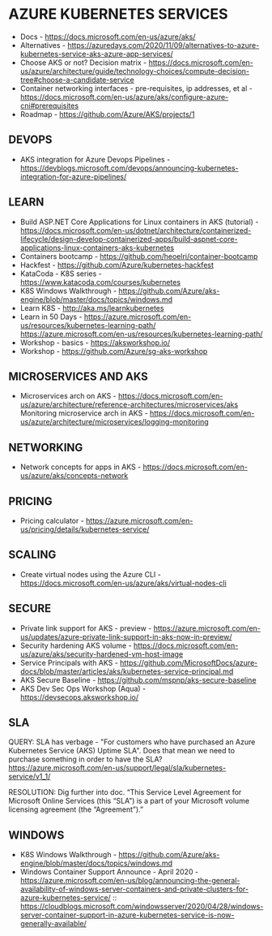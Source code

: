 # AZURE KUBERNETES SERVICES

* Docs - <https://docs.microsoft.com/en-us/azure/aks/>
* Alternatives - <https://azuredays.com/2020/11/09/alternatives-to-azure-kubernetes-service-aks-azure-app-services/>
* Choose AKS or not?  Decision matrix - <https://docs.microsoft.com/en-us/azure/architecture/guide/technology-choices/compute-decision-tree#choose-a-candidate-service>
* Container networking interfaces - pre-requisites, ip addresses, et al - <https://docs.microsoft.com/en-us/azure/aks/configure-azure-cni#prerequisites>
* Roadmap - <https://github.com/Azure/AKS/projects/1>

## DEVOPS

* AKS integration for Azure Devops Pipelines - <https://devblogs.microsoft.com/devops/announcing-kubernetes-integration-for-azure-pipelines/>

## LEARN

* Build ASP.NET Core Applications for Linux containers in AKS (tutorial) - <https://docs.microsoft.com/en-us/dotnet/architecture/containerized-lifecycle/design-develop-containerized-apps/build-aspnet-core-applications-linux-containers-aks-kubernetes>
* Containers bootcamp - <https://github.com/heoelri/container-bootcamp>
* Hackfest - <https://github.com/Azure/kubernetes-hackfest>
* KataCoda - K8S series - <https://www.katacoda.com/courses/kubernetes>
* K8S Windows Walkthrough - <https://github.com/Azure/aks-engine/blob/master/docs/topics/windows.md>
* Learn K8S - <http://aka.ms/learnkubernetes>
* Learn in 50 Days - <https://azure.microsoft.com/en-us/resources/kubernetes-learning-path/>
<https://azure.microsoft.com/en-us/resources/kubernetes-learning-path/>
* Workshop - basics - <https://aksworkshop.io/>
* Workshop - <https://github.com/Azure/sg-aks-workshop>

## MICROSERVICES AND AKS

* Microservices arch on AKS - <https://docs.microsoft.com/en-us/azure/architecture/reference-architectures/microservices/aks>
Monitoring microservice arch in AKS - <https://docs.microsoft.com/en-us/azure/architecture/microservices/logging-monitoring>

## NETWORKING

* Network concepts for apps in AKS - <https://docs.microsoft.com/en-us/azure/aks/concepts-network>

## PRICING

* Pricing calculator - <https://azure.microsoft.com/en-us/pricing/details/kubernetes-service/>

## SCALING

* Create virtual nodes using the Azure CLI - <https://docs.microsoft.com/en-us/azure/aks/virtual-nodes-cli>

## SECURE

* Private link support for AKS - preview - <https://azure.microsoft.com/en-us/updates/azure-private-link-support-in-aks-now-in-preview/>
* Security hardening AKS volume - <https://docs.microsoft.com/en-us/azure/aks/security-hardened-vm-host-image>
* Service Principals with AKS - <https://github.com/MicrosoftDocs/azure-docs/blob/master/articles/aks/kubernetes-service-principal.md>
* AKS Secure Baseline - <https://github.com/mspnp/aks-secure-baseline>
* AKS Dev Sec Ops Workshop (Aqua) - <https://devsecops.aksworkshop.io/>

## SLA

QUERY: SLA has verbage - "For customers who have purchased an Azure Kubernetes Service (AKS) Uptime SLA".   Does that mean we need to purchase something in order to have the SLA?  <https://azure.microsoft.com/en-us/support/legal/sla/kubernetes-service/v1_1/>

RESOLUTION: Dig further into doc.  “This Service Level Agreement for Microsoft Online Services (this “SLA”) is a part of your Microsoft volume licensing agreement (the “Agreement”).”

## WINDOWS

* K8S Windows Walkthrough - <https://github.com/Azure/aks-engine/blob/master/docs/topics/windows.md>
* Windows Container Support Announce - April 2020 - <https://azure.microsoft.com/en-us/blog/announcing-the-general-availability-of-windows-server-containers-and-private-clusters-for-azure-kubernetes-service/> :: <https://cloudblogs.microsoft.com/windowsserver/2020/04/28/windows-server-container-support-in-azure-kubernetes-service-is-now-generally-available/>

